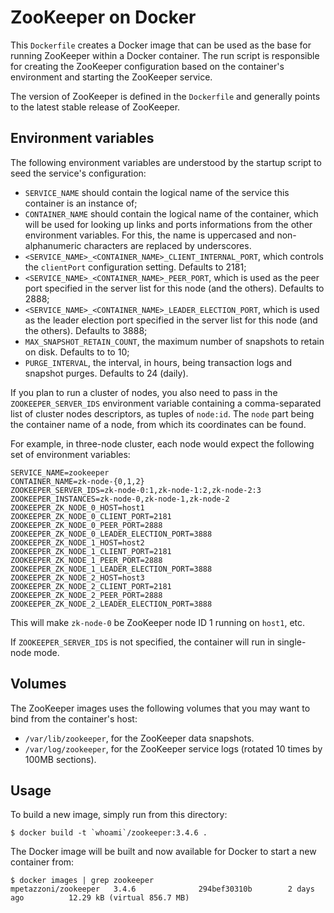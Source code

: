 ZooKeeper on Docker
===================

This `Dockerfile` creates a Docker image that can be used as the base for
running ZooKeeper within a Docker container. The run script is responsible for
creating the ZooKeeper configuration based on the container's environment and
starting the ZooKeeper service.

The version of ZooKeeper is defined in the `Dockerfile` and generally points to
the latest stable release of ZooKeeper.

Environment variables
---------------------

The following environment variables are understood by the startup script to
seed the service's configuration:

  - `SERVICE_NAME` should contain the logical name of the service this
    container is an instance of;
  - `CONTAINER_NAME` should contain the logical name of the container,
    which will be used for looking up links and ports informations from the
    other environment variables. For this, the name is uppercased and
    non-alphanumeric characters are replaced by underscores.
  - `<SERVICE_NAME>_<CONTAINER_NAME>_CLIENT_INTERNAL_PORT`, which controls the
    `clientPort` configuration setting. Defaults to 2181;
  - `<SERVICE_NAME>_<CONTAINER_NAME>_PEER_PORT`, which is used as the
    peer port specified in the server list for this node (and the
    others). Defaults to 2888;
  - `<SERVICE_NAME>_<CONTAINER_NAME>_LEADER_ELECTION_PORT`, which is
    used as the leader election port specified in the server list for
    this node (and the others).  Defaults to 3888;
  - `MAX_SNAPSHOT_RETAIN_COUNT`, the maximum number of snapshots to
    retain on disk. Defaults to to 10;
  - `PURGE_INTERVAL`, the interval, in hours, being transaction logs and
    snapshot purges. Defaults to 24 (daily).

If you plan to run a cluster of nodes, you also need to pass in the
`ZOOKEEPER_SERVER_IDS` environment variable containing a comma-separated
list of cluster nodes descriptors, as tuples of `node:id`. The `node`
part being the container name of a node, from which its coordinates can
be found.

For example, in three-node cluster, each node would expect the following
set of environment variables:

```
SERVICE_NAME=zookeeper
CONTAINER_NAME=zk-node-{0,1,2}
ZOOKEEPER_SERVER_IDS=zk-node-0:1,zk-node-1:2,zk-node-2:3
ZOOKEEPER_INSTANCES=zk-node-0,zk-node-1,zk-node-2
ZOOKEEPER_ZK_NODE_0_HOST=host1
ZOOKEEPER_ZK_NODE_0_CLIENT_PORT=2181
ZOOKEEPER_ZK_NODE_0_PEER_PORT=2888
ZOOKEEPER_ZK_NODE_0_LEADER_ELECTION_PORT=3888
ZOOKEEPER_ZK_NODE_1_HOST=host2
ZOOKEEPER_ZK_NODE_1_CLIENT_PORT=2181
ZOOKEEPER_ZK_NODE_1_PEER_PORT=2888
ZOOKEEPER_ZK_NODE_1_LEADER_ELECTION_PORT=3888
ZOOKEEPER_ZK_NODE_2_HOST=host3
ZOOKEEPER_ZK_NODE_2_CLIENT_PORT=2181
ZOOKEEPER_ZK_NODE_2_PEER_PORT=2888
ZOOKEEPER_ZK_NODE_2_LEADER_ELECTION_PORT=3888
```

This will make `zk-node-0` be ZooKeeper node ID 1 running on `host1`,
etc.

If `ZOOKEEPER_SERVER_IDS` is not specified, the container will run in
single-node mode.


Volumes
-------

The ZooKeeper images uses the following volumes that you may want to bind from
the container's host:

  - `/var/lib/zookeeper`, for the ZooKeeper data snapshots.
  - `/var/log/zookeeper`, for the ZooKeeper service logs (rotated 10
    times by 100MB sections).

Usage
-----

To build a new image, simply run from this directory:

```
$ docker build -t `whoami`/zookeeper:3.4.6 .
```

The Docker image will be built and now available for Docker to start a new
container from:

```
$ docker images | grep zookeeper
mpetazzoni/zookeeper   3.4.6              294bef30310b        2 days ago          12.29 kB (virtual 856.7 MB)
```
